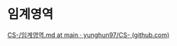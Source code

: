 # 임계영역

[CS-/임계영역.md at main · yunghun97/CS- (github.com)](https://github.com/yunghun97/CS-/blob/main/OS/%EC%9E%84%EA%B3%84%EC%98%81%EC%97%AD.md)